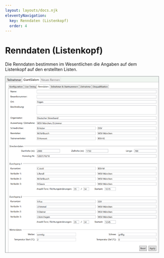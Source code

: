 ```yaml
---
layout: layouts/docs.njk
eleventyNavigation:
  key: Renndaten (Listenkopf)
  order: 4
---
```


# Renndaten (Listenkopf)

Die Renndaten bestimmen im Wesentlichen die Angaben auf dem Listenkopf auf den erstellten Listen.

![ Renndaten (erscheinen auf dem Listenkopf)](../../assets/images/de/listenkopf_bild1.png)
